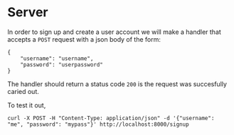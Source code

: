 # Server

In order to sign up and create a user account we will make a handler that
accepts a `POST` request with a json body of the form:
```
{
    "username": "username",
    "password": "userpassword"
}
```
The handler should return a status code `200` is the request was succesfully
caried out.

To test it out,
```
curl -X POST -H "Content-Type: application/json" -d '{"username": "me", "password": "mypass"}' http://localhost:8000/signup
```
